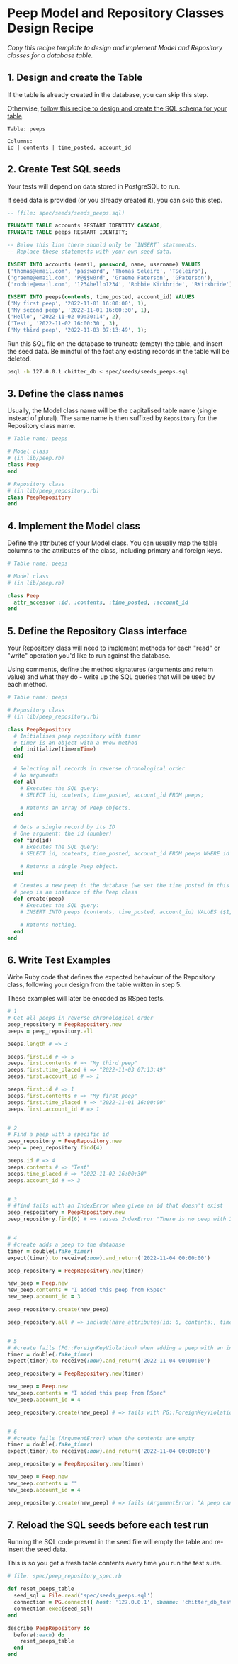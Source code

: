 # Peep Model and Repository Classes Design Recipe

_Copy this recipe template to design and implement Model and Repository classes for a database table._

## 1. Design and create the Table

If the table is already created in the database, you can skip this step.

Otherwise, [follow this recipe to design and create the SQL schema for your table](./single_table_design_recipe_template.md).

```
Table: peeps

Columns:
id | contents | time_posted, account_id
```

## 2. Create Test SQL seeds

Your tests will depend on data stored in PostgreSQL to run.

If seed data is provided (or you already created it), you can skip this step.

```sql
-- (file: spec/seeds/seeds_peeps.sql)

TRUNCATE TABLE accounts RESTART IDENTITY CASCADE;
TRUNCATE TABLE peeps RESTART IDENTITY;

-- Below this line there should only be `INSERT` statements.
-- Replace these statements with your own seed data.

INSERT INTO accounts (email, password, name, username) VALUES
('thomas@email.com', 'password', 'Thomas Seleiro', 'TSeleiro'),
('graeme@email.com', 'P@$$w0rd', 'Graeme Paterson', 'GPaterson'),
('robbie@email.com', '1234hello1234', 'Robbie Kirkbride', 'RKirkbride');

INSERT INTO peeps(contents, time_posted, account_id) VALUES
('My first peep', '2022-11-01 16:00:00', 1),
('My second peep', '2022-11-01 16:00:30', 1),
('Hello', '2022-11-02 09:30:14', 2),
('Test', '2022-11-02 16:00:30', 3),
('My third peep', '2022-11-03 07:13:49', 1);
```

Run this SQL file on the database to truncate (empty) the table, and insert the seed data. Be mindful of the fact any existing records in the table will be deleted.

```bash
psql -h 127.0.0.1 chitter_db < spec/seeds/seeds_peeps.sql
```

## 3. Define the class names

Usually, the Model class name will be the capitalised table name (single instead of plural). The same name is then suffixed by `Repository` for the Repository class name.

```ruby
# Table name: peeps

# Model class
# (in lib/peep.rb)
class Peep
end

# Repository class
# (in lib/peep_repository.rb)
class PeepRepository
end
```

## 4. Implement the Model class

Define the attributes of your Model class. You can usually map the table columns to the attributes of the class, including primary and foreign keys.

```ruby
# Table name: peeps

# Model class
# (in lib/peep.rb)

class Peep
  attr_accessor :id, :contents, :time_posted, :account_id
end
```

## 5. Define the Repository Class interface

Your Repository class will need to implement methods for each "read" or "write" operation you'd like to run against the database.

Using comments, define the method signatures (arguments and return value) and what they do - write up the SQL queries that will be used by each method.

```ruby
# Table name: peeps

# Repository class
# (in lib/peep_repository.rb)

class PeepRepository
  # Initialises peep repository with timer
  # timer is an object with a #now method
  def initialize(timer=Time)
  end

  # Selecting all records in reverse chronological order
  # No arguments
  def all
    # Executes the SQL query:
    # SELECT id, contents, time_posted, account_id FROM peeps;

    # Returns an array of Peep objects.
  end

  # Gets a single record by its ID
  # One argument: the id (number)
  def find(id)
    # Executes the SQL query:
    # SELECT id, contents, time_posted, account_id FROM peeps WHERE id = $1;

    # Returns a single Peep object.
  end

  # Creates a new peep in the database (we set the time posted in this method)
  # peep is an instance of the Peep class
  def create(peep)
    # Executes the SQL query:
    # INSERT INTO peeps (contents, time_posted, account_id) VALUES ($1, $2, $3);

    # Returns nothing.
  end
end
```

## 6. Write Test Examples

Write Ruby code that defines the expected behaviour of the Repository class, following your design from the table written in step 5.

These examples will later be encoded as RSpec tests.

```ruby
# 1
# Get all peeps in reverse chronological order
peep_repository = PeepRepository.new
peeps = peep_repository.all

peeps.length # => 3

peeps.first.id # => 5
peeps.first.contents # => "My third peep"
peeps.first.time_placed # => "2022-11-03 07:13:49"
peeps.first.account_id # => 1

peeps.first.id # => 1
peeps.first.contents # => "My first peep"
peeps.first.time_placed # => "2022-11-01 16:00:00"
peeps.first.account_id # => 1


# 2
# Find a peep with a specific id
peep_repository = PeepRepository.new
peep = peep_repository.find(4)

peeps.id # => 4
peeps.contents # => "Test"
peeps.time_placed # => "2022-11-02 16:00:30"
peeps.account_id # => 3


# 3
# #find fails with an IndexError when given an id that doesn't exist
peep_respository = PeepRepository.new
peep_repository.find(6) # => raises IndexError "There is no peep with ID 6"


# 4
# #create adds a peep to the database
timer = double(:fake_timer)
expect(timer).to receive(:now).and_return('2022-11-04 00:00:00')

peep_repository = PeepRepository.new(timer)

new_peep = Peep.new
new_peep.contents = "I added this peep from RSpec"
new_peep.account_id = 3

peep_repository.create(new_peep)

peep_repository.all # => include(have_attributes(id: 6, contents:, time_posted:, account_id:))


# 5
# #create fails (PG::ForeignKeyViolation) when adding a peep with an invalid account_id
timer = double(:fake_timer)
expect(timer).to receive(:now).and_return('2022-11-04 00:00:00')

peep_repository = PeepRepository.new(timer)

new_peep = Peep.new
new_peep.contents = "I added this peep from RSpec"
new_peep.account_id = 4

peep_repository.create(new_peep) # => fails with PG::ForeignKeyViolation


# 6
# #create fails (ArgumentError) when the contents are empty
timer = double(:fake_timer)
expect(timer).to receive(:now).and_return('2022-11-04 00:00:00')

peep_repository = PeepRepository.new(timer)

new_peep = Peep.new
new_peep.contents = ""
new_peep.account_id = 4

peep_repository.create(new_peep) # => fails (ArgumentError) "A peep cannot have empty contents"
```

## 7. Reload the SQL seeds before each test run

Running the SQL code present in the seed file will empty the table and re-insert the seed data.

This is so you get a fresh table contents every time you run the test suite.

```ruby
# file: spec/peep_repository_spec.rb

def reset_peeps_table
  seed_sql = File.read('spec/seeds_peeps.sql')
  connection = PG.connect({ host: '127.0.0.1', dbname: 'chitter_db_test' })
  connection.exec(seed_sql)
end

describe PeepRepository do
  before(:each) do 
    reset_peeps_table
  end
end
```
